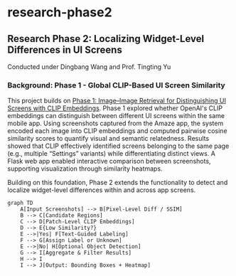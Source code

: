 # research-phase2

## Research Phase 2: Localizing Widget-Level Differences in UI Screens

Conducted under Dingbang Wang and Prof. Tingting Yu

### Background: Phase 1 - Global CLIP-Based UI Screen Similarity
This project builds on [Phase 1: Image–Image Retrieval for Distinguishing UI Screens with CLIP Embeddings](https://github.com/cooperfrank/research-phase1). Phase 1 explored whether OpenAI's CLIP embeddings can distinguish between different UI screens within the same mobile app. Using screenshots captured from the Amaze app, the system encoded each image into CLIP embeddings and computed pairwise cosine similarity scores to quantify visual and semantic relatedness. Results showed that CLIP effectively identified screens belonging to the same page (e.g., multiple “Settings” variants) while differentiating distinct views. A Flask web app enabled interactive comparison between screenshots, supporting visualization through similarity heatmaps.

Building on this foundation, Phase 2 extends the functionality to detect and localize widget-level differences within and across app screens.

```mermaid
graph TD
    A[Input Screenshots] --> B[Pixel-Level Diff / SSIM]
    B --> C[Candidate Regions]
    C --> D[Patch-Level CLIP Embeddings]
    D --> E{Low Similarity?}
    E -->|Yes| F[Text-Guided Labeling]
    F --> G[Assign Label or Unknown]
    E -->|No| H[Optional Object Detection]
    G --> I[Aggregate & Filter Results]
    H --> I
    I --> J[Output: Bounding Boxes + Heatmap]
```